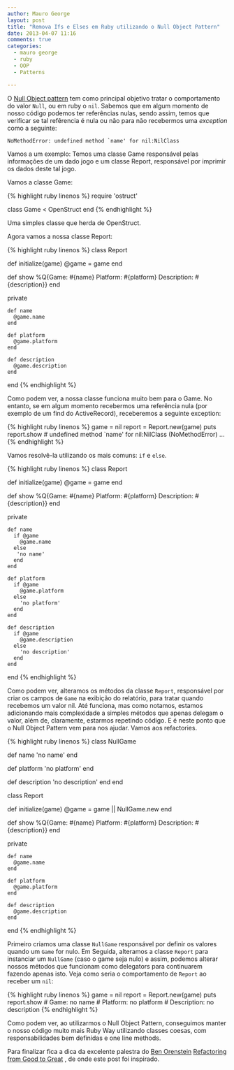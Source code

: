 ```yaml
---
author: Mauro George
layout: post
title: "Remova Ifs e Elses em Ruby utilizando o Null Object Pattern"
date: 2013-04-07 11:16
comments: true
categories:
  - mauro george
  - ruby
  - OOP
  - Patterns

---
```


O [Null Object pattern](https://en.wikipedia.org/wiki/Null_object) tem como principal objetivo tratar o comportamento do valor `Null`, ou em ruby o `nil`.
Sabemos que em algum momento de nosso código podemos ter referências nulas, sendo assim, temos que verificar se tal refêrencia é nula ou não para não recebermos uma _exception_ como a seguinte:

    NoMethodError: undefined method `name' for nil:NilClass

<!--more-->

Vamos a um exemplo: Temos uma classe Game responsável pelas informações de um dado jogo e um classe Report, responsável por imprimir os dados deste tal jogo.

Vamos a classe Game:

{% highlight ruby linenos %}
require 'ostruct'

class Game < OpenStruct
end
{% endhighlight %}

Uma simples classe que herda de OpenStruct.

Agora vamos a nossa classe Report:

{% highlight ruby linenos %}
class Report

  def initialize(game)
    @game = game
  end

  def show
    %Q{Game: #{name}
    Platform: #{platform}
    Description: #{description}}
  end

  private

    def name
      @game.name
    end

    def platform
      @game.platform
    end

    def description
      @game.description
    end
end
{% endhighlight %}

Como podem ver, a nossa classe funciona muito bem para o Game. No entanto, se em algum momento recebermos uma referência nula (por exemplo de um find do ActiveRecord),  receberemos a seguinte exception:

{% highlight ruby linenos %}
game = nil
report = Report.new(game)
puts report.show # undefined method `name' for nil:NilClass (NoMethodError) ...
{% endhighlight %}

Vamos resolvê-la utilizando os mais comuns: `if` e `else`.

{% highlight ruby linenos %}
class Report

  def initialize(game)
    @game = game
  end

  def show
    %Q{Game: #{name}
    Platform: #{platform}
    Description: #{description}}
  end

  private

    def name
      if @game
        @game.name
      else
       'no name'
      end
    end

    def platform
      if @game
        @game.platform
      else
        'no platform'
      end
    end

    def description
      if @game
        @game.description
      else
        'no description'
      end
    end
end
{% endhighlight %}

Como podem ver, alteramos os métodos da classe `Report`, responsável por criar os campos de `Game` na exibição do relatório, para tratar quando recebemos um valor nil.
Até funciona, mas como notamos, estamos adicionando mais complexidade a simples métodos que apenas delegam o valor, além de, claramente, estarmos repetindo código. E é neste ponto que o Null Object Pattern vem para nos ajudar. Vamos aos refactories.

{% highlight ruby linenos %}
class NullGame

  def name
    'no name'
  end

  def platform
    'no platform'
  end

  def description
    'no description'
  end
end

class Report

  def initialize(game)
    @game = game || NullGame.new
  end

  def show
    %Q{Game: #{name}
    Platform: #{platform}
    Description: #{description}}
  end

  private

    def name
      @game.name
    end

    def platform
      @game.platform
    end

    def description
      @game.description
    end
end
{% endhighlight %}

Primeiro criamos uma classe `NullGame` responsável por definir os valores quando um `Game` for nulo. Em Seguida, alteramos a classe `Report` para instanciar um `NullGame` (caso o game seja nulo) e assim, podemos alterar nossos métodos que funcionam como delegators para continuarem fazendo apenas isto.
Veja como seria o comportamento de `Report` ao receber um `nil`:

{% highlight ruby linenos %}
game = nil
report = Report.new(game)
puts report.show # Game: no name
                 # Platform: no platform
                 # Description: no description
{% endhighlight %}

Como podem ver, ao utilizarmos o Null Object Pattern, conseguimos manter o nosso código muito mais Ruby Way utilizando classes coesas, com responsabilidades bem definidas e one line methods.

Para finalizar fica a dica da excelente palestra do [Ben Orenstein](https://twitter.com/@r00k) [Refactoring from Good to Great](http://www.confreaks.com/videos/1233-aloharuby2012-refactoring-from-good-to-great) , de onde este post foi inspirado.
